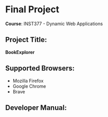 # Final Project  
**Course**: INST377 - Dynamic Web Applications

## Project Title:
**BookExplorer**

## Supported Browsers:
- Mozilla Firefox
- Google Chrome
- Brave

## Developer Manual:
